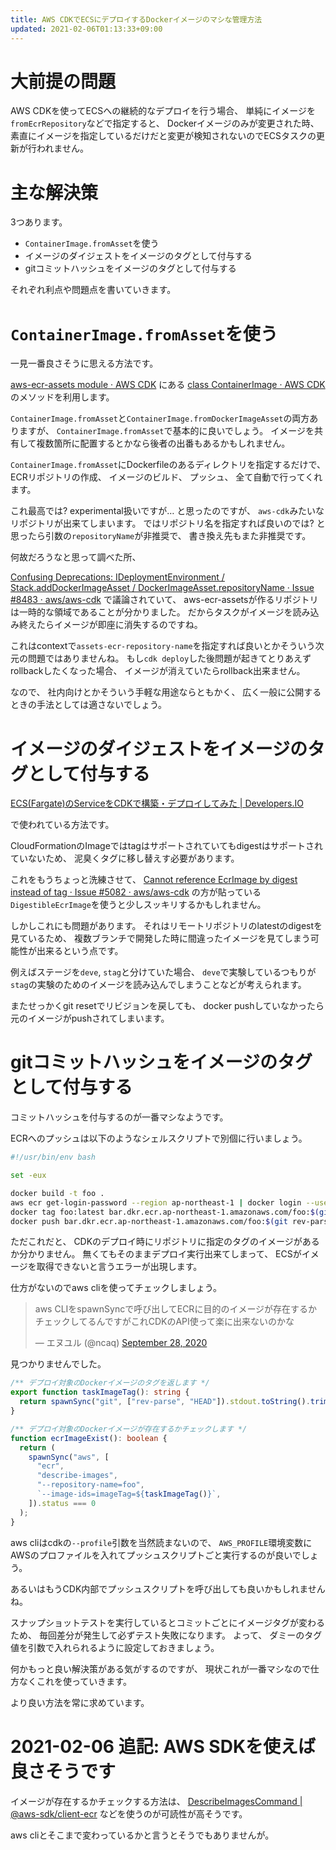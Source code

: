 ```yaml
---
title: AWS CDKでECSにデプロイするDockerイメージのマシな管理方法
updated: 2021-02-06T01:13:33+09:00
---
```


# 大前提の問題

AWS CDKを使ってECSへの継続的なデプロイを行う場合、
単純にイメージを`fromEcrRepository`などで指定すると、
Dockerイメージのみが変更された時、
素直にイメージを指定しているだけだと変更が検知されないのでECSタスクの更新が行われません。

# 主な解決策

3つあります。

* `ContainerImage.fromAsset`を使う
* イメージのダイジェストをイメージのタグとして付与する
* gitコミットハッシュをイメージのタグとして付与する

それぞれ利点や問題点を書いていきます。

# `ContainerImage.fromAsset`を使う

一見一番良さそうに思える方法です。

[aws-ecr-assets module · AWS CDK](https://docs.aws.amazon.com/cdk/api/latest/docs/aws-ecr-assets-readme.html)
にある
[class ContainerImage · AWS CDK](https://docs.aws.amazon.com/cdk/api/latest/docs/@aws-cdk_aws-ecs.ContainerImage.html)
のメソッドを利用します。

`ContainerImage.fromAsset`と`ContainerImage.fromDockerImageAsset`の両方ありますが、
`ContainerImage.fromAsset`で基本的に良いでしょう。
イメージを共有して複数箇所に配置するとかなら後者の出番もあるかもしれません。

`ContainerImage.fromAsset`にDockerfileのあるディレクトリを指定するだけで、
ECRリポジトリの作成、
イメージのビルド、
プッシュ、
全て自動で行ってくれます。

これ最高では?
experimental扱いですが…
と思ったのですが、
`aws-cdk`みたいなリポジトリが出来てしまいます。
ではリポジトリ名を指定すれば良いのでは?
と思ったら引数の`repositoryName`が非推奨で、
書き換え先もまた非推奨です。

何故だろうなと思って調べた所、

[Confusing Deprecations: IDeploymentEnvironment / Stack.addDockerImageAsset / DockerImageAsset.repositoryName · Issue #8483 · aws/aws-cdk](https://github.com/aws/aws-cdk/issues/8483)
で議論されていて、
aws-ecr-assetsが作るリポジトリは一時的な領域であることが分かりました。
だからタスクがイメージを読み込み終えたらイメージが即座に消失するのですね。

これはcontextで`assets-ecr-repository-name`を指定すれば良いとかそういう次元の問題ではありませんね。
もし`cdk deploy`した後問題が起きてとりあえずrollbackしたくなった場合、
イメージが消えていたらrollback出来ません。

なので、
社内向けとかそういう手軽な用途ならともかく、
広く一般に公開するときの手法としては適さないでしょう。

# イメージのダイジェストをイメージのタグとして付与する

[ECS(Fargate)のServiceをCDKで構築・デプロイしてみた | Developers.IO](https://dev.classmethod.jp/articles/ecs-deploy-using-cdk/)

で使われている方法です。

CloudFormationのImageではtagはサポートされていてもdigestはサポートされていないため、
泥臭くタグに移し替えす必要があります。

これをもうちょっと洗練させて、
[Cannot reference EcrImage by digest instead of tag · Issue #5082 · aws/aws-cdk](https://github.com/aws/aws-cdk/issues/5082)
の方が貼っている`DigestibleEcrImage`を使うと少しスッキリするかもしれません。

しかしこれにも問題があります。
それはリモートリポジトリのlatestのdigestを見ているため、
複数ブランチで開発した時に間違ったイメージを見てしまう可能性が出来るという点です。

例えばステージを`deve`, `stag`と分けていた場合、
`deve`で実験しているつもりが`stag`の実験のためのイメージを読み込んでしまうことなどが考えられます。

またせっかくgit resetでリビジョンを戻しても、
docker pushしていなかったら元のイメージがpushされてしまいます。

# gitコミットハッシュをイメージのタグとして付与する

コミットハッシュを付与するのが一番マシなようです。

ECRへのプッシュは以下のようなシェルスクリプトで別個に行いましょう。

~~~bash
#!/usr/bin/env bash

set -eux

docker build -t foo .
aws ecr get-login-password --region ap-northeast-1 | docker login --username AWS --password-stdin bar.dkr.ecr.ap-northeast-1.amazonaws.com
docker tag foo:latest bar.dkr.ecr.ap-northeast-1.amazonaws.com/foo:$(git rev-parse HEAD)
docker push bar.dkr.ecr.ap-northeast-1.amazonaws.com/foo:$(git rev-parse HEAD)
~~~~

ただこれだと、
CDKのデプロイ時にリポジトリに指定のタグのイメージがあるか分かりません。
無くてもそのままデプロイ実行出来てしまって、
ECSがイメージを取得できないと言うエラーが出現します。

仕方がないのでaws cliを使ってチェックしましょう。

<blockquote class="twitter-tweet"><p lang="ja" dir="ltr">aws CLIをspawnSyncで呼び出してECRに目的のイメージが存在するかチェックしてるんですがこれCDKのAPI使って楽に出来ないのかな</p>&mdash; エヌユル (@ncaq) <a href="https://twitter.com/ncaq/status/1310509270866092032?ref_src=twsrc%5Etfw">September 28, 2020</a></blockquote>

見つかりませんでした。

~~~ts
/** デプロイ対象のDockerイメージのタグを返します */
export function taskImageTag(): string {
  return spawnSync("git", ["rev-parse", "HEAD"]).stdout.toString().trim();
}

/** デプロイ対象のDockerイメージが存在するかチェックします */
function ecrImageExist(): boolean {
  return (
    spawnSync("aws", [
      "ecr",
      "describe-images",
      "--repository-name=foo",
      `--image-ids=imageTag=${taskImageTag()}`,
    ]).status === 0
  );
}
~~~

aws cliはcdkの`--profile`引数を当然読まないので、
`AWS_PROFILE`環境変数にAWSのプロファイルを入れてプッシュスクリプトごと実行するのが良いでしょう。

あるいはもうCDK内部でプッシュスクリプトを呼び出しても良いかもしれませんね。

スナップショットテストを実行しているとコミットごとにイメージタグが変わるため、
毎回差分が発生して必ずテスト失敗になります。
よって、
ダミーのタグ値を引数で入れられるように設定しておきましょう。

何かもっと良い解決策がある気がするのですが、
現状これが一番マシなので仕方なくこれを使っていきます。

より良い方法を常に求めています。

# 2021-02-06 追記: AWS SDKを使えば良さそうです

イメージが存在するかチェックする方法は、
[DescribeImagesCommand | @aws-sdk/client-ecr](https://docs.aws.amazon.com/AWSJavaScriptSDK/v3/latest/clients/client-ecr/classes/describeimagescommand.html)
などを使うのが可読性が高そうです。

aws cliとそこまで変わっているかと言うとそうでもありませんが。

